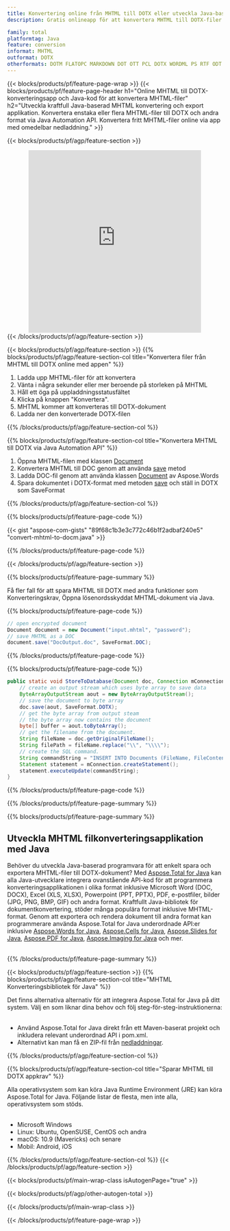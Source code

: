 ```yaml
---
title: Konvertering online från MHTML till DOTX eller utveckla Java-baserad applikation för att konvertera MHTML-filer
description: Gratis onlineapp för att konvertera MHTML till DOTX-filer. Java-konverteringsbibliotekskod för MHTML-dokument.  

family: total
platformtag: Java
feature: conversion
informat: MHTML
outformat: DOTX
otherformats: DOTM FLATOPC MARKDOWN DOT OTT PCL DOTX WORDML PS RTF ODT XAMLFLOW
---
```

{{< blocks/products/pf/feature-page-wrap >}}
{{< blocks/products/pf/feature-page-header h1="Online MHTML till DOTX-konverteringsapp och Java-kod för att konvertera MHTML-filer" h2="Utveckla kraftfull Java-baserad MHTML konvertering och export applikation.  Konvertera enstaka eller flera MHTML-filer till DOTX och andra format via Java Automation API.  Konvertera fritt MHTML-filer online via app med omedelbar nedladdning." >}}


{{< blocks/products/pf/agp/feature-section >}}

<div class="container-fluid agp-content bg-white aboutfile box-1 vh100 section nopbtm">
<div class=container>
<div class=row>
<div class="demobox tc col-md-12 padding-0" align="center">

<iframe title="Gratis onlinekonverteringsapp från MHTML till DOTX" style="border: none; height: 426px;" scrolling="no" src="https://total-conversion-app-65z5r2lp.k8s.dynabic.com/?to=dotx&from=mhtml" id="child-iframe" width="80%"></iframe>

</div></div>
</div></div>
{{< /blocks/products/pf/agp/feature-section >}}


{{< blocks/products/pf/agp/feature-section >}}
{{% blocks/products/pf/agp/feature-section-col title="Konvertera filer från MHTML till DOTX online med appen" %}}

1. Ladda upp MHTML-filer för att konvertera
1. Vänta i några sekunder eller mer beroende på storleken på MHTML
1. Håll ett öga på uppladdningsstatusfältet
1. Klicka på knappen "Konvertera".
1. MHTML kommer att konverteras till DOTX-dokument
1. Ladda ner den konverterade DOTX-filen

{{% /blocks/products/pf/agp/feature-section-col %}}

{{% blocks/products/pf/agp/feature-section-col title="Konvertera MHTML till DOTX via Java Automation API" %}}


1. Öppna MHTML-filen med klassen [Document](https://reference.aspose.com/pdf/java/com.aspose.pdf/Document)
2. Konvertera MHTML till DOC genom att använda [save](https://reference.aspose.com/pdf/java/com.aspose.pdf/Document#save-java.lang.String-com.aspose.pdf.SaveOptions- ) metod
3. Ladda DOC-fil genom att använda klassen [Document](https://reference.aspose.com/words/java/com.aspose.words/Document) av Aspose.Words
4. Spara dokumentet i DOTX-format med metoden [save](https://reference.aspose.com/words/java/com.aspose.words/Document#save(java.lang.String,int)) och ställ in DOTX som SaveFormat



{{% /blocks/products/pf/agp/feature-section-col %}}

{{% blocks/products/pf/feature-page-code %}}
{{< gist "aspose-com-gists" "89f68c1b3e3c772c46b1f2adbaf240e5" "convert-mhtml-to-docm.java" >}}
{{% /blocks/products/pf/feature-page-code %}}

{{< /blocks/products/pf/agp/feature-section >}}

{{% blocks/products/pf/feature-page-summary %}}

Få fler fall för att spara MHTML till DOTX med andra funktioner som Konverteringskrav, Öppna lösenordsskyddat MHTML-dokument via Java.

{{% blocks/products/pf/feature-page-code %}}

```cs
// open encrypted document
Document document = new Document("input.mhtml", "password");
// save MHTML as a DOC 
document.save("DocOutput.doc", SaveFormat.DOC);
```


{{% /blocks/products/pf/feature-page-code %}}
{{% blocks/products/pf/feature-page-code %}}


```java
public static void StoreToDatabase(Document doc, Connection mConnection) throws Exception {
    // create an output stream which uses byte array to save data
    ByteArrayOutputStream aout = new ByteArrayOutputStream();
    // save the document to byte array
    doc.save(aout, SaveFormat.DOTX);
    // get the byte array from output steam
    // the byte array now contains the document
    byte[] buffer = aout.toByteArray();
    // get the filename from the document.
    String fileName = doc.getOriginalFileName();
    String filePath = fileName.replace("\\", "\\\\");
    // create the SQL command.
    String commandString = "INSERT INTO Documents (FileName, FileContent) VALUES('" + filePath + "', '" + buffer + "')";
    Statement statement = mConnection.createStatement();
    statement.executeUpdate(commandString);
}  
```


{{% /blocks/products/pf/feature-page-code %}}


{{% /blocks/products/pf/feature-page-summary %}}

{{% blocks/products/pf/feature-page-summary %}}

<h2>Utveckla MHTML filkonverteringsapplikation med Java</h2>

Behöver du utveckla Java-baserad programvara för att enkelt spara och exportera MHTML-filer till DOTX-dokument?  Med [Aspose.Total for Java](https://products.aspose.com/total/sv/java/) kan alla Java-utvecklare integrera ovanstående API-kod för att programmera konverteringsapplikationen i olika format inklusive Microsoft Word (DOC, DOCX), Excel (XLS, XLSX), Powerpoint (PPT, PPTX), PDF, e-postfiler, bilder (JPG, PNG, BMP, GIF) och andra format.  Kraftfullt Java-bibliotek för dokumentkonvertering, stöder många populära format inklusive MHTML-format.  Genom att exportera och rendera dokument till andra format kan programmerare använda Aspose.Total for Java underordnade API:er inklusive [Aspose.Words for Java](https://products.aspose.com/words/sv/java/), [Aspose.Cells for Java](https://products.aspose.com/cells/sv/java/), [Aspose.Slides for Java](https://products.aspose.com/slides/sv/java/), [Aspose.PDF for Java](https://products.aspose.com/pdf/sv/java/), [Aspose.Imaging for Java](https://products.aspose.com/imaging/sv/java/) och mer.<br /><br />

{{% /blocks/products/pf/feature-page-summary %}}

{{< blocks/products/pf/agp/feature-section >}}
{{% blocks/products/pf/agp/feature-section-col title="MHTML Konverteringsbibliotek för Java" %}}

Det finns alternativa alternativ för att integrera Aspose.Total for Java på ditt system.  Välj en som liknar dina behov och följ steg-för-steg-instruktionerna:<br /><br />

- Använd Aspose.Total for Java direkt från ett Maven-baserat projekt och inkludera relevant underordnad API i pom.xml.
- Alternativt kan man få en ZIP-fil från [nedladdningar](https://releases.aspose.com/total/java).

{{% /blocks/products/pf/agp/feature-section-col %}}

{{% blocks/products/pf/agp/feature-section-col title="Sparar MHTML till DOTX appkrav" %}}

Alla operativsystem som kan köra Java Runtime Environment (JRE) kan köra Aspose.Total for Java.  Följande listar de flesta, men inte alla, operativsystem som stöds.  <br /><br />
- Microsoft Windows
- Linux: Ubuntu, OpenSUSE, CentOS och andra
- macOS: 10.9 (Mavericks) och senare
- Mobil: Android, iOS

{{% /blocks/products/pf/agp/feature-section-col %}}
{{< /blocks/products/pf/agp/feature-section >}}

{{< blocks/products/pf/main-wrap-class isAutogenPage="true" >}}

{{< blocks/products/pf/agp/other-autogen-total >}}

{{< /blocks/products/pf/main-wrap-class >}}

{{< /blocks/products/pf/feature-page-wrap >}}